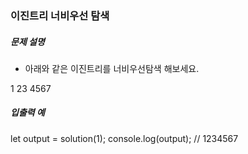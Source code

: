 ### 이진트리 너비우선 탐색

##### 문제 설명

- 아래와 같은 이진트리를 너비우선탐색 해보세요.

1
23
4567

##### 입출력 예

let output = solution(1);
console.log(output); // 1234567
